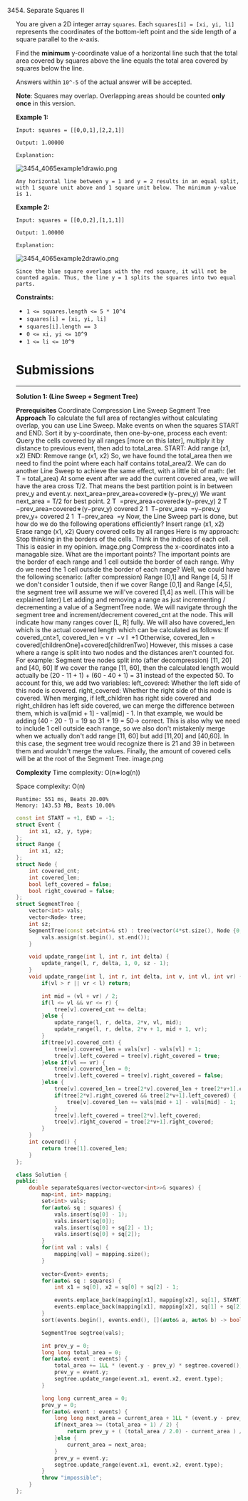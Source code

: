 3454. Separate Squares II

You are given a 2D integer array `squares`. Each `squares[i] = [xi, yi, li]` represents the coordinates of the bottom-left point and the side length of a square parallel to the x-axis.

Find the **minimum** y-coordinate value of a horizontal line such that the total area covered by squares above the line equals the total area covered by squares below the line.

Answers within `10^-5` of the actual answer will be accepted.

**Note**: Squares may overlap. Overlapping areas should be counted **only once** in this version.

 

**Example 1:**
```
Input: squares = [[0,0,1],[2,2,1]]

Output: 1.00000

Explanation:
```
![3454_4065example1drawio.png](img/3454_4065example1drawio.png)
```
Any horizontal line between y = 1 and y = 2 results in an equal split, with 1 square unit above and 1 square unit below. The minimum y-value is 1.
```

**Example 2:**
```
Input: squares = [[0,0,2],[1,1,1]]

Output: 1.00000

Explanation:
```
![3454_4065example2drawio.png](img/3454_4065example2drawio.png)
```
Since the blue square overlaps with the red square, it will not be counted again. Thus, the line y = 1 splits the squares into two equal parts.
```
 

**Constraints:**

* `1 <= squares.length <= 5 * 10^4`
* `squares[i] = [xi, yi, li]`
* `squares[i].length == 3`
* `0 <= xi, yi <= 10^9`
* `1 <= li <= 10^9`

# Submissions
---
**Solution 1: (Line Sweep + Segment Tree)**

__Prerequisites__
Coordinate Compression
Line Sweep
Segment Tree
__Approach__
To calculate the full area of rectangles without calculating overlap, you can use Line Sweep. Make events on when the squares START and END. Sort it by y-coordinate, then one-by-one, process each event:
Query the cells covered by all ranges [more on this later], multiply it by distance to previous event, then add to total_area.
START: Add range (x1, x2)
END: Remove range (x1, x2)
So, we have found the total_area then we need to find the point where each half contains total_area/2.
We can do another Line Sweep to achieve the same effect, with a little bit of math: (let T = total_area)
At some event after we add the current covered area, we will have the area cross T/2. That means the best partition point is in between prev_y and event.y.
next_area=prev_area+covered∗(y−prev_y)
We want next_area = T/2 for best point.
2
T
​
 =prev_area+covered∗(y−prev_y)
2
T
​
 −prev_area=covered∗(y−prev_y)
covered
2
1
​
 T−prev_area
​
 =y−prev_y
prev_y+ 
covered
2
1
​
 T−prev_area
​
 =y
Now, the Line Sweep part is done, but how do we do the following operations efficiently?
Insert range (x1, x2)
Erase range (x1, x2)
Query covered cells by all ranges
Here is my approach:
Stop thinking in the borders of the cells. Think in the indices of each cell. This is easier in my opinion.
image.png
Compress the x-coordinates into a managable size.
What are the important points? The important points are the border of each range and 1 cell outside the border of each range.
Why do we need the 1 cell outside the border of each range? Well, we could have the following scenario: (after compression)
Range [0,1] and Range [4, 5]
If we don't consider 1 outside, then if we cover Range [0,1] and Range [4,5], the segment tree will assume we will've covered [1,4] as well. (This will be explained later)
Let adding and removing a range as just incrementing / decrementing a value of a SegmentTree node. We will navigate through the segment tree and increment/decrement covered_cnt at the node. This will indicate how many ranges cover [L, R] fully.
We will also have covered_len which is the actual covered length which can be calculated as follows:
If covered_cnt≥1, covered_len = v 
r
​
 −v 
l
​
 +1
Otherwise, covered_len = covered[childrenOne]+covered[childrenTwo]
However, this misses a case where a range is split into two nodes and the distances aren't counted for.
For example:
Segment tree nodes split into (after decompression) [11, 20] and [40, 60]
If we cover the range [11, 60], then the calculated length would actually be (20 - 11 + 1) + (60 - 40 + 1) = 31 instead of the expected 50.
To account for this, we add two variables:
left_covered: Whether the left side of this node is covered.
right_covered: Whether the right side of this node is covered.
When merging, if left_children has right side covered and right_children has left side covered, we can merge the difference between them, which is val[mid + 1] - val[mid] - 1. In that example, we would be adding (40 - 20 - 1) = 19 so 31 + 19 = 50-> correct.
This is also why we need to include 1 cell outside each range, so we also don't mistakenly merge when we actually don't add range [11, 60] but add [11,20] and [40,60]. In this case, the segment tree would recognize there is 21 and 39 in between them and wouldn't merge the values.
Finally, the amount of covered cells will be at the root of the Segment Tree.
image.png

__Complexity__
Time complexity: O(n∗log(n))

Space complexity: O(n)

```
Runtime: 551 ms, Beats 20.00%
Memory: 143.53 MB, Beats 10.00%
```
```c++
const int START = +1, END = -1;
struct Event {
	int x1, x2, y, type;
};
struct Range {
	int x1, x2;
};
struct Node {
	int covered_cnt;
	int covered_len;
	bool left_covered = false;
	bool right_covered = false;
};
struct SegmentTree {
	vector<int> vals;
    vector<Node> tree;
    int sz;
    SegmentTree(const set<int>& st) : tree(vector(4*st.size(), Node {0, 0})), sz(st.size()) {
    	vals.assign(st.begin(), st.end());
    }

    void update_range(int l, int r, int delta) {
    	update_range(l, r, delta, 1, 0, sz - 1);
    }
    void update_range(int l, int r, int delta, int v, int vl, int vr) {
    	if(vl > r || vr < l) return;

    	int mid = (vl + vr) / 2;
    	if(l <= vl && vr <= r) {
    		tree[v].covered_cnt += delta;
    	}else {
	    	update_range(l, r, delta, 2*v, vl, mid);
	    	update_range(l, r, delta, 2*v + 1, mid + 1, vr);
    	}
    	if(tree[v].covered_cnt) {
    		tree[v].covered_len = vals[vr] - vals[vl] + 1;
    		tree[v].left_covered = tree[v].right_covered = true;
    	}else if(vl == vr) {
    		tree[v].covered_len = 0;
    		tree[v].left_covered = tree[v].right_covered = false;
    	}else {
    		tree[v].covered_len = tree[2*v].covered_len + tree[2*v+1].covered_len;
    		if(tree[2*v].right_covered && tree[2*v+1].left_covered) {
    			tree[v].covered_len += vals[mid + 1] - vals[mid] - 1;
    		}
    		tree[v].left_covered = tree[2*v].left_covered;
    		tree[v].right_covered = tree[2*v+1].right_covered;
    	}
    }
    int covered() {
    	return tree[1].covered_len;
    }
};

class Solution {
public:
    double separateSquares(vector<vector<int>>& squares) {
        map<int, int> mapping;
    	set<int> vals;
		for(auto& sq : squares) {
			vals.insert(sq[0] - 1);
			vals.insert(sq[0]);
			vals.insert(sq[0] + sq[2] - 1);
			vals.insert(sq[0] + sq[2]);
		}
		for(int val : vals) {
			mapping[val] = mapping.size();
		}
        
    	vector<Event> events;
		for(auto& sq : squares) {
			int x1 = sq[0], x2 = sq[0] + sq[2] - 1;

			events.emplace_back(mapping[x1], mapping[x2], sq[1], START);
			events.emplace_back(mapping[x1], mapping[x2], sq[1] + sq[2], END);
		}
		sort(events.begin(), events.end(), [](auto& a, auto& b) -> bool { return a.y < b.y; });

		SegmentTree segtree(vals);

		int prev_y = 0;
		long long total_area = 0;
		for(auto& event : events) {
			total_area += 1LL * (event.y - prev_y) * segtree.covered();
			prev_y = event.y;
			segtree.update_range(event.x1, event.x2, event.type);
		}

		long long current_area = 0;
		prev_y = 0;
		for(auto& event : events) {	
			long long next_area = current_area + 1LL * (event.y - prev_y) * segtree.covered();
			if(next_area >= (total_area + 1) / 2) {
				return prev_y + ( (total_area / 2.0) - current_area ) / segtree.covered();
			}else {
				current_area = next_area;
			}
			prev_y = event.y;
			segtree.update_range(event.x1, event.x2, event.type);
		}
		throw "impossible";
    }
};
```
